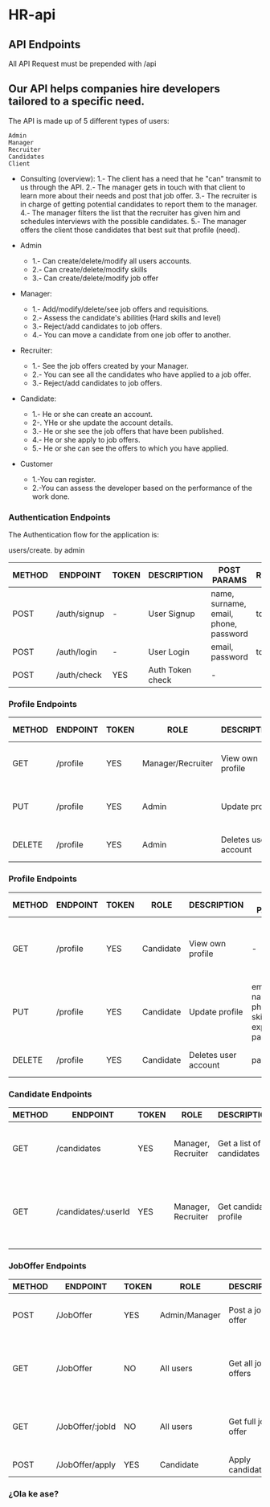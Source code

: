 # HR-api

## API Endpoints

All API Request must be prepended with /api

## Our API helps companies hire developers tailored to a specific need.

The API is made up of 5 different types of users:

    Admin
    Manager
    Recruiter
    Candidates
    Client 
    
   - Consulting (overview): 
      1.- The client has a need that he "can" transmit to us through the API. 
      2.- The manager gets in touch with that client to learn more about their needs and post that job offer. 
      3.- The recruiter is in charge of getting potential candidates to report them to the manager. 
      4.- The manager filters the list that the recruiter has given him and schedules interviews with the possible candidates. 
      5.- The manager offers the client those candidates that best suit that profile (need).

   - Admin 
       - 1.- Can create/delete/modify all users accounts. 
       - 2.- Can create/delete/modify skills 
       - 3.- Can create/delete/modify job offer

   - Manager: 
       - 1.- Add/modify/delete/see job offers and requisitions. 
       - 2.- Assess the candidate's abilities (Hard skills and level) 
       - 3.- Reject/add candidates to job offers. 
       - 4.- You can move a candidate from one job offer to another.

   - Recruiter: 
       - 1.- See the job offers created by your Manager. 
       - 2.- You can see all the candidates who have applied to a job offer. 
       - 3.- Reject/add candidates to job offers.

   - Candidate: 
       - 1.- He or she can create an account. 
       - 2-. YHe or she update the account details. 
       - 3.- He or she see the job offers that have been published. 
       - 4.- He or she apply to job offers. 
       - 5.- He or she can see the offers to which you have applied.

   - Customer 
       - 1.-You can register. 
       - 2.-You can assess the developer based on the performance of the work done.



### Authentication Endpoints

The Authentication flow for the application is:

users/create. by admin

METHOD | ENDPOINT         | TOKEN | DESCRIPTION              | POST PARAMS                                     | RETURNS
-------|------------------|-------|--------------------------|-------------------------------------------------|--------------------
POST   | /auth/signup     | -     | User Signup              | name, surname, email, phone, password           | token
POST   | /auth/login      | -     | User Login               | email, password                                 | token
POST   | /auth/check      | YES   | Auth Token check         | -                                               |


### Profile Endpoints

METHOD | ENDPOINT         | TOKEN | ROLE              | DESCRIPTION              | POST PARAMS                   | RETURNS
-------|------------------|-------|-------------------|--------------------------|-------------------------------|--------------------
GET    | /profile         | YES   | Manager/Recruiter | View own profile         | -                             | name, surname, email, phone
PUT    | /profile         | YES   |       Admin       | Update profile           | email, name, phone, password  | Updated user data
DELETE | /profile         | YES   |       Admin       | Deletes user account     | password                      | User deletion confirmation


### Profile Endpoints

METHOD | ENDPOINT         | TOKEN | ROLE      | DESCRIPTION              | POST PARAMS                                     | RETURNS
-------|------------------|-------|-----------|--------------------------|-------------------------------------------------|--------------------
GET    | /profile         | YES   | Candidate | View own profile         | -                                               | name, surname, email, phone, skills, experience
PUT    | /profile         | YES   | Candidate | Update profile           | email, name, phone, skills, experience, password| Updated user data
DELETE | /profile         | YES   | Candidate | Deletes user account     | password                                        | User deletion confirmation


### Candidate Endpoints

METHOD | ENDPOINT            | TOKEN | ROLE                  | DESCRIPTION                  | PARAMS               | RETURNS
-------|---------------------|-------|-----------------------|------------------------------|----------------------|-----------------
GET    | /candidates         |  YES  | Manager, Recruiter    | Get a list of all candidates | query: search string | List of matching names, surnames and ids
GET    | /candidates/:userId |  YES  | Manager, Recruiter    | Get candidate profile        | userId               | name, surname, email, phone, skills, expereince, requisitions
 

### JobOffer Endpoints

METHOD | ENDPOINT           | TOKEN | ROLE          |  DESCRIPTION        | PARAMS                                          | RETURNS
-------|--------------------|-------|---------------|---------------------|-------------------------------------------------|--------------------
POST   | /JobOffer          | YES   | Admin/Manager | Post a job offer    | tittle, postDate, company, description, skills  | Updated post offer
GET    | /JobOffer          | NO    | All users     | Get all jobs offers | query: search string                            | Lits of matching tittle, company, postDate and ids
GET    | /JobOffer/:jobId   | NO    | All users     | Get full job offer  | jobId                                           | tittle, postDate, company, description, skills 
POST   | /JobOffer/apply    | YES   | Candidate     | Apply candidate ID  | ??????????????                                  | ?????????????



### ¿Ola ke ase?
